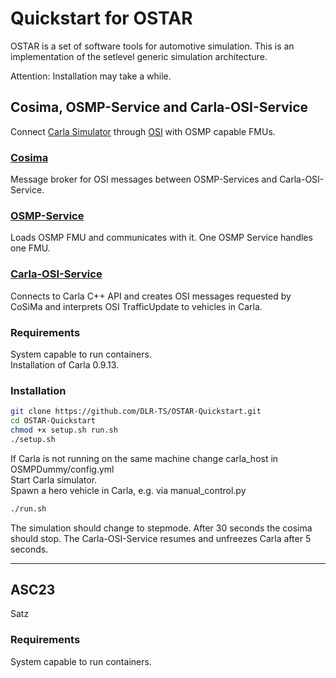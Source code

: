 # Quickstart for OSTAR

OSTAR is a set of software tools for automotive simulation.
This is an implementation of the setlevel generic simulation architecture.

Attention: Installation may take a while.

## Cosima, OSMP-Service and Carla-OSI-Service

Connect [Carla Simulator](https://github.com/carla-simulator/carla) through [OSI](https://github.com/OpenSimulationInterface/open-simulation-interface) with OSMP capable FMUs.

### [Cosima](https://github.com/DLR-TS/CoSiMa)

Message broker for OSI messages between OSMP-Services and Carla-OSI-Service.

### [OSMP-Service](https://github.com/DLR-TS/OSMP-Service)

Loads OSMP FMU and communicates with it. One OSMP Service handles one FMU.

### [Carla-OSI-Service](https://github.com/DLR-TS/Carla-OSI-Service)

Connects to Carla C++ API and creates OSI messages requested by CoSiMa and interprets OSI TrafficUpdate to vehicles in Carla.

### Requirements

System capable to run containers. \
Installation of Carla 0.9.13.

### Installation

```sh
git clone https://github.com/DLR-TS/OSTAR-Quickstart.git
cd OSTAR-Quickstart
chmod +x setup.sh run.sh
./setup.sh
```

If Carla is not running on the same machine change carla_host in OSMPDummy/config.yml\
Start Carla simulator.\
Spawn a hero vehicle in Carla, e.g. via manual_control.py

```sh
./run.sh
```

The simulation should change to stepmode.
After 30 seconds the cosima should stop.
The Carla-OSI-Service resumes and unfreezes Carla after 5 seconds.

---

## ASC23

Satz

### Requirements

System capable to run containers.
